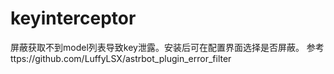 # keyinterceptor

屏蔽获取不到model列表导致key泄露。安装后可在配置界面选择是否屏蔽。
参考ttps://github.com/LuffyLSX/astrbot_plugin_error_filter

